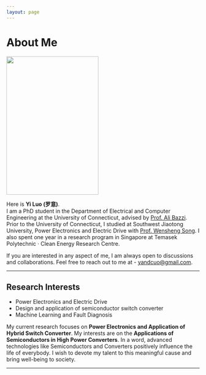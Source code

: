 ```yaml
---
layout: page
---
```


# About Me

<img src="https://raw.githubusercontent.com/yisamu/yisamu.github.io/main/images/Yi_Luo_R.jpg" class="floatpic" width="240" height="360">



Here is <strong>Yi Luo (罗意)</strong>.<br> I am a PhD student in the Department of Electrical and Computer Engineering at the University of Connecticut, advised by <a href="https://pearl.engr.uconn.edu/about-ali-bazzi/">Prof. Ali Bazzi</a>. Prior to the University of Connecticut, I studied at Southwest Jiaotong University, Power Electronics and Electric Drive with <a href="https://faculty.swjtu.edu.cn/songwensheng/zh_CN/index.htm">Prof. Wensheng Song</a>. I also spent one year in a research program in Singapore at Temasek Polytechnic · Clean Energy Research Centre.

If you are interested in any aspect of me, I am always open to discussions and collaborations. Feel free to reach out to me at - yandcuo@gmail.com.

---

## Research Interests


- Power Electronics and Electric Drive
- Design and application of semiconductor switch converter
- Machine Learning and Fault Diagnosis

My current research focuses on **Power Electronics and Application of Hybrid Switch Converter**. My interests are on the **Applications of Semiconductors in High Power Converters**. In a word, advanced technologies like Semiconductors and Converters positively influence the life of everybody.  I wish to devote my talent to this meaningful cause and bring well-being to society.

---





